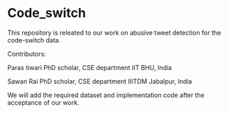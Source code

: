 # Code_switch

This repository is releated to our work on abusive tweet detection for the code-switch data.

Contributors:

Paras tiwari PhD scholar, CSE department IIT BHU, India

Sawan Rai PhD scholar, CSE department IIITDM Jabalpur, India

We will add the required dataset and implementation code after the acceptance of our work.
